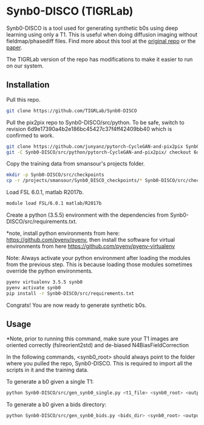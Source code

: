 # Synb0-DISCO (TIGRLab)

Synb0-DISCO is a tool used for generating synthetic b0s using deep learning using only a T1. This is useful when doing diffusion imaging without fieldmap/phasediff files. Find more about this tool at the [original repo](https://github.com/MASILab/Synb0-DISCO) or the [paper](https://www.sciencedirect.com/science/article/abs/pii/S0730725X18306179). 

The TIGRLab version of the repo has modifications to make it easier to run on our system.

## Installation

Pull this repo.

```bash
git clone https://github.com/TIGRLab/Synb0-DISCO
```

Pull the pix2pix repo to Synb0-DISCO/src/python. To be safe, switch to revision 6d9e17390a4b2e186bc45427c37f4ff42409bb40 which is confirmed to work.

```bash
git clone https://github.com/junyanz/pytorch-CycleGAN-and-pix2pix Synb0-DISCO/src/python/pytorch-CycleGAN-and-pix2pix/
git -C Synb0-DISCO/src/python/pytorch-CycleGAN-and-pix2pix/ checkout 6d9e1739
```

Copy the training data from smansour's projects folder.
```bash
mkdir -p Synb0-DISCO/src/checkpoints
cp -r /projects/smansour/Synb0_DISCO_checkpoints/* Synb0-DISCO/src/checkpoints/
```

Load FSL 6.0.1, matlab R2017b.
```bash
module load FSL/6.0.1 matlab/R2017b
```

Create a python (3.5.5) environment with the dependencies from Synb0-DISCO/src/requirements.txt.

*note, install python environments from here: https://github.com/pyenv/pyenv, then install the software for virtual environments from here https://github.com/pyenv/pyenv-virtualenv

Note: Always activate your python environment after loading the modules from the previous step. This is because loading those modules sometimes override the python environments.
```bash
pyenv virtualenv 3.5.5 synb0
pyenv activate synb0
pip install -r Synb0-DISCO/src/requirements.txt
```

Congrats! You are now ready to generate synthetic b0s.

## Usage

*Note, prior to running this command, make sure your T1 images are oriented correctly (fslreorient2std) and de-biased N4BiasFieldCorrection

In the following commands, <synb0_root> should always point to the folder where you pulled the repo, Synb0-DISCO. This is required to import all the scripts in it and the training data. 

To generate a b0 given a single T1:
```bash
python Synb0-DISCO/src/gen_synb0_single.py <t1_file> <synb0_root> <output_folder>
```

To generate a b0 given a bids directory:
```bash
python Synb0-DISCO/src/gen_synb0_bids.py <bids_dir> <synb0_root> <output_folder>
```
